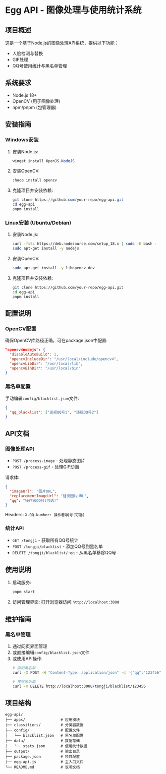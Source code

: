 # Egg API - 图像处理与使用统计系统

## 项目概述
这是一个基于Node.js的图像处理API系统，提供以下功能：
- 人脸检测与替换
- GIF处理
- QQ号使用统计与黑名单管理

## 系统要求
- Node.js 18+
- OpenCV (用于图像处理)
- npm/pnpm (包管理器)

## 安装指南

### Windows安装
1. 安装Node.js:
   ```powershell
   winget install OpenJS.NodeJS
   ```

2. 安装OpenCV:
   ```powershell
   choco install opencv
   ```

3. 克隆项目并安装依赖:
   ```powershell
   git clone https://github.com/your-repo/egg-api.git
   cd egg-api
   pnpm install
   ```

### Linux安装 (Ubuntu/Debian)
1. 安装Node.js:
   ```bash
   curl -fsSL https://deb.nodesource.com/setup_18.x | sudo -E bash -
   sudo apt-get install -y nodejs
   ```

2. 安装OpenCV:
   ```bash
   sudo apt-get install -y libopencv-dev
   ```

3. 克隆项目并安装依赖:
   ```bash
   git clone https://github.com/your-repo/egg-api.git
   cd egg-api
   pnpm install
   ```

## 配置说明

### OpenCV配置
确保OpenCV库路径正确，可在package.json中配置:
```json
"opencv4nodejs": {
  "disableAutoBuild": 1,
  "opencvIncludeDir": "/usr/local/include/opencv4",
  "opencvLibDir": "/usr/local/lib",
  "opencvBinDir": "/usr/local/bin"
}
```

### 黑名单配置
手动编辑`config/blacklist.json`文件:
```json
{
  "qq_blacklist": ["违规QQ号1", "违规QQ号2"]
}
```

## API文档

### 图像处理API
- `POST /process-image` - 处理静态图片
- `POST /process-gif` - 处理GIF动画

请求体:
```json
{
  "imageUrl": "图片URL",
  "replacementImageUrl": "替换图片URL",
  "qq": "操作者QQ号(可选)"
}
```

Headers: `X-QQ-Number: 操作者QQ号(可选)`

### 统计API
- `GET /tongji` - 获取所有QQ号统计
- `POST /tongji/blacklist` - 添加QQ号到黑名单
- `DELETE /tongji/blacklist/:qq` - 从黑名单移除QQ号

## 使用说明

1. 启动服务:
   ```bash
   pnpm start
   ```

2. 访问管理界面:
   打开浏览器访问 `http://localhost:3000`

## 维护指南

### 黑名单管理
1. 通过网页界面管理
2. 或直接编辑`config/blacklist.json`文件
3. 或使用API操作:
   ```bash
   # 添加黑名单
   curl -X POST -H "Content-Type: application/json" -d '{"qq":"123456"}' http://localhost:3000/tongji/blacklist

   # 移除黑名单
   curl -X DELETE http://localhost:3000/tongji/blacklist/123456
   ```

## 项目结构
```
egg-api/
├── apps/                # 应用模块
├── classifiers/         # 分类器数据
├── config/              # 配置文件
│   └── blacklist.json   # 黑名单配置
├── data/                # 数据存储
│   └── stats.json       # 使用统计数据
├── output/              # 输出目录
├── package.json         # 项目配置
├── egg-api.js           # 主入口文件
└── README.md            # 说明文档
```